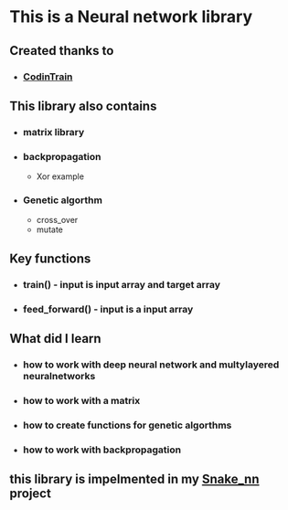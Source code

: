 # This is a Neural network library

## Created thanks to
* ### [CodinTrain](https://thecodingtrain.com/)

## This library also contains
* ### matrix library
* ### backpropagation
   * Xor example
* ### Genetic algorthm
    * cross_over
    * mutate

## Key functions
* ### train() - input is input array and target array
* ### feed_forward() - input is a input array



## What did I learn
* ### how to work with deep neural network and multylayered neuralnetworks
* ### how to work with a matrix
* ### how to create functions for genetic algorthms
* ### how to work with backpropagation

## this library is impelmented in my [Snake_nn](https://github.com/Plotun333/Snake_nn) project 
